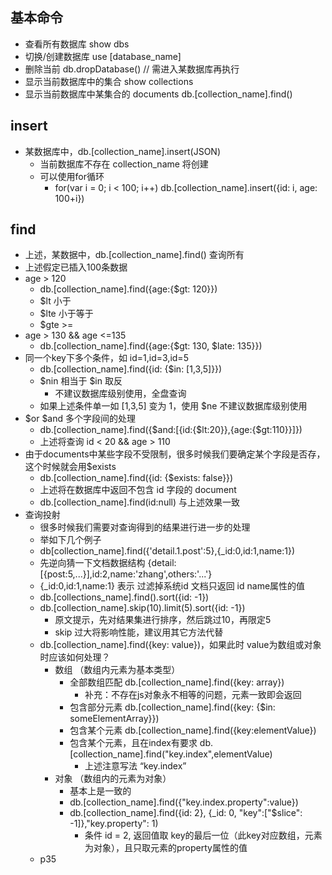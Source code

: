 ## 基本命令
+ 查看所有数据库 show dbs
+ 切换/创建数据库 use [database_name]
+ 删除当前 db.dropDatabase() // 需进入某数据库再执行
+ 显示当前数据库中的集合 show collections
+ 显示当前数据库中某集合的 documents db.[collection_name].find()

## insert
+ 某数据库中，db.[collection_name].insert(JSON)
    + 当前数据库不存在 collection_name 将创建
    + 可以使用for循环
        + for(var i = 0; i < 100; i++) db.[collection_name].insert({id: i, age: 100+i})
        
## find
+ 上述，某数据中，db.[collection_name].find() 查询所有
+ 上述假定已插入100条数据
+ age > 120
    + db.[collection_name].find({age:{$gt: 120}})
    + $lt 小于
    + $lte 小于等于
    + $gte >=
+ age > 130 && age <=135
    + db.[collection_name].find({age:{$gt: 130, $late: 135}})
+ 同一个key下多个条件，如 id=1,id=3,id=5
    + db.[collection_name].find({id: {$in: [1,3,5]}})
    + $nin 相当于 $in 取反
        + 不建议数据库级别使用，全盘查询
    + 如果上述条件单一如 [1,3,5] 变为 1，使用 $ne 不建议数据库级别使用
+ $or $and 多个字段间的处理
    + db.[collection_name].find({$and:[{id:{$lt:20}},{age:{$gt:110}}]})
    + 上述将查询 id < 20 && age > 110
+ 由于documents中某些字段不受限制，很多时候我们要确定某个字段是否存，这个时候就会用$exists
    + db.[collection_name].find({id: {$exists: false}})
    + 上述将在数据库中返回不包含 id 字段的 document
    + db.[collection_name].find(id:null) 与上述效果一致
+ 查询投射
    + 很多时候我们需要对查询得到的结果进行进一步的处理
    + 举如下几个例子
    + db[collection_name].find({'detail.1.post':5},{_id:0,id:1,name:1})
    + 先逆向猜一下文档数据结构 {detail:[{post:5,...}],id:2,name:'zhang',others:'...'}
    + {_id:0,id:1,name:1} 表示 过滤掉系统id 文档只返回 id name属性的值
    + db.[collections_name].find().sort({id: -1})
    + db.[collection_name].skip(10).limit(5).sort({id: -1})
        + 原文提示，先对结果集进行排序，然后跳过10，再限定5
        + skip 过大将影响性能，建议用其它方法代替
    + db.[collection_name].find({key: value})，如果此时 value为数组或对象时应该如何处理？
        + 数组 （数组内元素为基本类型）
            + 全部数组匹配 db.[collection_name].find({key: array})
                + 补充：不存在js对象永不相等的问题，元素一致即会返回
            + 包含部分元素 db.[collection_name].find({key: {$in: someElementArray}})
            + 包含某个元素 db.[collection_name].find({key:elementValue})
            + 包含某个元素，且在index有要求 db.[collection_name].find("key.index",elementValue)
                + 上述注意写法 “key.index”
        + 对象 （数组内的元素为对象）
            + 基本上是一致的
            + db.[collection_name].find({"key.index.property":value})
            + db.[collection_name].find({id: 2}, {_id: 0, "key":["$slice": -1]},"key.property": 1)
                + 条件 id = 2, 返回值取 key的最后一位（此key对应数组，元素为对象），且只取元素的property属性的值
    + p35
    
    
        
